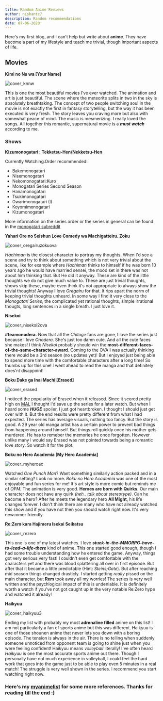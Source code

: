 ```yaml
---
title: Random Anime Reviews
author: nishantc7
description: Random recommendations
date: 07-06-2020
---
```


Here's my first blog, and I can't help but write about **anime**. They have become a part of my lifestyle and teach me trivial, though important aspects of life.

## Movies


**Kimi no Na wa [Your Name]**

![cover_knnw](https://i.imgur.com/sWbKISNr.jpg)

This is one the most beautiful movies I've ever watched. The animation and art is just beautiful. The scene where the meteorite splits in two in the sky is absolutely breathtaking. The concept of two people switching soul in the movie is not exactly the first in fantasy storytelling, but the way it has been executed is very fresh. The story leaves you craving more but also with somewhat peace of mind. The music is mesmerizing. I really loved the songs. All together this romantic, supernatural movie is a ***must watch*** according to me.

### Shows

**Kizumonogatari : Tekketsu-Hen/Nekketsu-Hen**


Currently Watching.Order recommended:  

+ Bakemonogatari
+ Nisemonogatari
+ Nekomonogatari:Kuro
+ Monogatari Series Second Season
+ Hanamonogatari
+ Tsukimonogatari
+ Owarimonogatari (I)
+ Koyomimonogatari
+ Kizumonogatari

More information on the series order or the series in general can be found in the [monogatari subreddit](https://www.reddit.com/r/araragi/comments/253p64/the_orders_to_monogatari_condensed_version)


**Yahari Ore no Seishun Love Comedy wa Machigatteiru. Zoku**

![cover_oregairuzokuova](https://media.giphy.com/media/ThndUIbw1Znbi/giphy.gif)

*Hachiman* is the closest character to portray my thoughts. When I'd see a scene and try to think about something which is not very trivial about the scene, like for example where *Hachiman* thinks to himself if he was born 10 years ago he would have married sensei, the mood set in there was not about him thinking that. But He did it anyway. These are kind of the little thoughts we do not give much value to. These are just trivial thoughts, shows skip these, maybe even think it's not appropriate to always show the trivial thoughts! Anyway I love *Oregairu* for that. It rips apart the norm of keeping trivial thoughts unheard. In some way I find it very close to the *Monogatari Series*, the complicated yet rational thoughts, simple irrational thougts, long sentences in a single breath. I just love it.

**Nisekoi**

![cover_nisekoi2ova](https://i.imgur.com/OQlCSQ7.png)

**#teamonodera.** Now that all the *Chitoge* fans are gone, I love the series just because I love *Onodera*. She's just too damn cute. And all the cute faces she makes! I think *Nisekoi* probably should win the **most-different-faces-of-the-same-character-award**. Coming to the OVA I was actually thinking there would be a 3rd season (no updates yet)! But I enjoyed just being able to spend more time with the comfortable characters after a long time! So thumbs up for this one! I went ahead to read the manga and that definitely does'nt disappoint!

  
  
**Boku Dake ga Inai Machi [Erased]**

![cover_erased](https://i.imgur.com/h9dZ4SQ.jpg)

I noticed the popularity of Erased when it released. Since it scored pretty high on [MAL](https://myanimelist.net/anime/31043/Boku_dake_ga_Inai_Machi) I thought I'd save up the series for a later watch. But when I heard some ***HUGE*** spoiler, I just got heartbroken. I thought I should just get over with it. But the end results were pretty different from what I had expected. The series has average visuals, nothing too fancy. But the story is good. A 29 year old manga artist has a certain power to prevent bad things from happening around himself. But things roll quickly once his mother gets murdered. He has to remeber the memories he once forgotten. However unlike many I would say Erased was not pointed towards being a romantic love story. So watch it for the plot.


**Boku no Hero Academia [My Hero Academia]**

![cover_myheroac](https://i.imgur.com/ghOmGsw.jpg)

Watched *One Punch Man*? Want something similarly action packed and in a similar setting? Look no more. *Boku no Hero Academia* was one of the most enjoyable and fun series for me! It's art style is more comic but reminds me of *OPM*. The animation is very good. **Heroes are born with Quirks**. Our main character does not have any quirk *(heh.. talk about stereotype)*. Can he become a hero? After he meets the legendary hero **All Might**, his life changes forever. I don't think there are many who have not already watched this show and if you have not then you should watch right now. It's very newcomer friendly.


**Re:Zero kara Hajimeru Isekai Seikatsu**

![cover_rezero](https://i.imgur.com/QLXw4sB.png)

This one is one of my latest watches. I love ***stuck-in-the-MMORPG-have-to-lead-a-life-there*** kind of anime. This one started good enough, though I had some trouble understanding how he entered the game. Anyway, things got very serious very fast! I couldn't even get comfortable with the characters yet and there was blood splattering all over in first episode. But after that it became a little predictable (Hint: *Steins;Gate*). But after reaching mid season things changed drasticly. I started getting *really* pissed on the main character, but **Rem** took away all my worries! The series is very well written and the psychlogical impact of this is undeniable. It is definitely worth a watch if you've not got caught up in the very notable Re:Zero hype and watched it already! 


  
**Haikyuu**
  
![cover_haikyuu3](https://i.imgur.com/iTs0UDg.jpg)

Ending my list with probably my most **adrenaline filled** anime on this list! I am not particularly a fan of sports anime but this was different. Haikyuu is one of those shounen anime that never lets you down with a boring episode. The tension is always in the air. There is no telling when suddenly someone unnoticed from opponent team is going to shine just when you were feeling confident! Haikyuu means *volleyball* literally! I've often heard *Haikyuu* is one the most accurate sports anime out there. Though I personally have not much experience in volleyball, I could feel the hard work that goes into the game just to be able to play even 5 minutes in a real match! The struggle is very well shown in the series. I recommend you start watching right now.  

### Here's my [myanimelist](https://myanimelist.net/animelist/nishantc7?status=7&order=4&order2=0) for some more references. Thanks for reading till the end :)  


